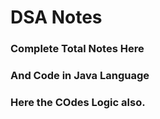 # DSA Notes

### Complete Total Notes Here

### And Code in Java Language

### Here the COdes Logic also.
